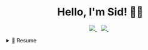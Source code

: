 <h1 align='center'>
  Hello, I'm Sid! 👋🏼
</h1>



<p align='center'>
  <a href="mailto:siddeqasmad@gmail.com">
    <img src="https://img.shields.io/badge/Gmail-D14836?style=for-the-badge&logo=gmail&logoColor=white"/>
  </a>&nbsp;&nbsp;
  <a href="https://www.linkedin.com/in/siddeq-asmad/">
    <img src="https://img.shields.io/badge/linkedin-%230077B5.svg?&style=for-the-badge&logo=linkedin&logoColor=white"/>
  </a>&nbsp;&nbsp;


<details>
    <summary>📃 Resume</summary>

  ## Education

> 🎓 **Data Analytics**<br>
Masterschool, Berlin<br>
Jan 2024 - Aug 2024<br><br>
![Static Badge](https://img.shields.io/badge/Excel-217346?style=for-the-badge&logo=microsoft-excel&logoColor=white)
![Static Badge](https://img.shields.io/badge/PostgreSQL-316192?style=for-the-badge&logo=postgresql&logoColor=white)
![Static Badge](https://img.shields.io/badge/Tableau-E97627?style=for-the-badge&logo=Tableau&logoColor=white)
![Static Badge](https://img.shields.io/badge/GitHub-100000?style=for-the-badge&logo=github&logoColor=white)<br>
![Static Badge](https://img.shields.io/badge/Python-3776AB?style=for-the-badge&logo=python&logoColor=white)
![Static Badge](https://img.shields.io/badge/Pandas-2C2D72?style=for-the-badge&logo=pandas&logoColor=white)
![Static Badge](https://img.shields.io/badge/Numpy-777BB4?style=for-the-badge&logo=numpy&logoColor=white)
![Static Badge](https://img.shields.io/badge/Plotly-239120?style=for-the-badge&logo=plotly&logoColor=white)<br>


## Experience

> 🧑🏻‍💻 **Data Analyst** <br>
The Analytics Accelerator, Remote<br>
May 2024 - July 2024<br><br>
![Static Badge](https://img.shields.io/badge/Excel-217346?style=for-the-badge&logo=microsoft-excel&logoColor=white)
![Static Badge](https://img.shields.io/badge/BigQuery-669DF6?style=for-the-badge&logo=googlebigquery&logoColor=white)
![Static Badge](https://img.shields.io/badge/Tableau-E97627?style=for-the-badge&logo=Tableau&logoColor=white)
![Static Badge](https://img.shields.io/badge/GitHub-100000?style=for-the-badge&logo=github&logoColor=white)

> 🧑🏻‍🏫 **Early Childhood Educator** <br>
Engage Minds Learning, Bandar Seri Begawan<br>
Oct 2015 - Jan 2021<br><br>
![Static Badge](https://img.shields.io/badge/Word-2B579A?style=for-the-badge&logo=microsoft-word&logoColor=white)
![Static Badge](https://img.shields.io/badge/Excel-217346?style=for-the-badge&logo=microsoft-excel&logoColor=white)
![Static Badge](https://img.shields.io/badge/PowerPoint-B7472A?style=for-the-badge&logo=microsoft-powerpoint&logoColor=white)<br>
![Static Badge](https://img.shields.io/badge/Docs-2584fc?style=for-the-badge&logo=google-docs&logoColor=white)
![Static Badge](https://img.shields.io/badge/Sheets-34A853?style=for-the-badge&logo=google-sheets&logoColor=white)


</details>

<!--
**siddeq-asmad/siddeq-asmad** is a ✨ _special_ ✨ repository because its `README.md` (this file) appears on your GitHub profile.

![Static Badge](https://img.shields.io/badge/PowerBI-F2C811?style=for-the-badge&logo=Power%20BI&logoColor=white)

![Static Badge](https://img.shields.io/badge/Slack-4A154B?style=for-the-badge&logo=slack&logoColor=white)
![Static Badge](https://img.shields.io/badge/Zoom-2D8CFF?style=for-the-badge&logo=zoom&logoColor=white)
![Static Badge](https://img.shields.io/badge/Kaggle-20BEFF?style=for-the-badge&logo=Kaggle&logoColor=white)
![Static Badge](https://img.shields.io/badge/SciPy-654FF0?style=for-the-badge&logo=SciPy&logoColor=white)
![Static Badge](https://img.shields.io/badge/conda-342B029.svg?&style=for-the-badge&logo=anaconda&logoColor=white)
![Static Badge](https://img.shields.io/badge/Jupyter-F37626.svg?&style=for-the-badge&logo=Jupyter&logoColor=white)
![Static Badge](https://img.shields.io/badge/Selenium-43B02A?style=for-the-badge&logo=Selenium&logoColor=white)<br>
![Static Badge](https://img.shields.io/badge/Colab-F9AB00?style=for-the-badge&logo=googlecolab&color=525252)
![Static Badge](https://img.shields.io/badge/VSCode-0078D4?style=for-the-badge&logo=visual%20studio%20code&logoColor=white)
![Static Badge](https://img.shields.io/badge/scikit_learn-F7931E?style=for-the-badge&logo=scikit-learn&logoColor=white)
![Static Badge](https://img.shields.io/badge/Google%20Sheets-34A853?style=for-the-badge&logo=google-sheets&logoColor=white)
![Static Badge](
![Static Badge](
![Static Badge](
![Static Badge](
![Static Badge](https://img.shields.io/badge/MacBook%20Air%20M1-333333?style=for-the-badge&logo=apple&logoColor=white)
![Static Badge](https://img.shields.io/badge/ROG%20Strix%20G531GV-FF0029?style=for-the-badge&logo=Republic%20of%20Gamers&logoColor=white)

![Datacamp](https://img.shields.io/badge/Datacamp-05192D?style=for-the-badge&logo=datacamp&logoColor=03E860)

<div style="display: flex; justify-content: space-between;">
  <span style="text-align: left;">🌟 Featured Project</span>
  <span style="text-align: right;">[View All Projects](https://github.com/username?tab=repositories)</span>
</div>

- 🔭 I am currently a data analytics student at Masterschool working on enhancing my skills through personal and collaborative projects.
- 🌱 At the moment, I'm learning advanced data analytics techniques.

![Static Badge](https://img.shields.io/badge/Excel-Analyst-green?logo=microsoftexcel&color=217346)
![Static Badge](https://img.shields.io/badge/Python-Explorer-blue?logo=python&logoColor=white&color=FFD343),
![Static Badge](https://img.shields.io/badge/SQL-Specialist-blue?logo=postgresql&logoColor=white&color=336791)
![Static Badge](https://img.shields.io/badge/Tableau-Elucidator-orange?logo=tableau&logoColor=white&color=E97627)

## Recent Learning Achievements
I'm on the verge of completing a rigorous data analytics bootcamp at Masterschool. 

## Tools and Frameworks
Business Intelligence: Tableau
Data Processing and Analysis: Excel, Python, SQL

Here are some ideas to get you started:

<h2 align='center'>
  I help my team turn <code>whats?</code> into <code>ahas!</code>
</h2>

 ...
- ...
- 👯 I’m looking to collaborate on ...
- 🤔 I’m looking for help with ...
- 💬 Ask me about ...
- 📫 How to reach me: ...
- 😄 Pronouns: ...
- ⚡ Fun fact: ...
-->
